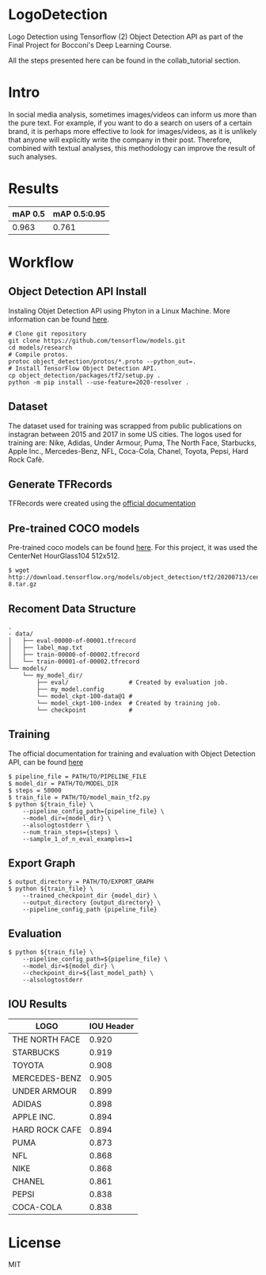 # LogoDetection
Logo Detection using Tensorflow (2) Object Detection API as part of the Final Project for Bocconi's Deep Learning Course. 

All the steps presented here can be found in the collab_tutorial section.

# Intro
In social media analysis, sometimes images/videos can inform us more than the pure text. For example, if you want to do a search on users of a certain brand, it is perhaps more effective to look for images/videos, as it is unlikely that anyone will explicitly write the company in their post. Therefore, combined with textual analyses, this methodology can improve the result of such analyses.

# Results
| mAP 0.5  | mAP 0.5:0.95 |
| ------------- | ------------- |
| 0.963  | 0.761  | 

# Workflow

## Object Detection API Install
Instaling Objet Detection API using Phyton in a Linux Machine. More information can be found [here](https://github.com/tensorflow/models/blob/master/research/object_detection/g3doc/tf2.md).

```
# Clone git repository
git clone https://github.com/tensorflow/models.git
cd models/research
# Compile protos.
protoc object_detection/protos/*.proto --python_out=.
# Install TensorFlow Object Detection API.
cp object_detection/packages/tf2/setup.py .
python -m pip install --use-feature=2020-resolver .
```

## Dataset
The dataset used for training was scrapped from public publications on instagran between 2015 and 2017 in some US cities. The logos used for training are: Nike, Adidas, Under Armour, Puma, The North Face, Starbucks, Apple Inc., Mercedes-Benz, NFL, Coca-Cola, Chanel, Toyota, Pepsi, Hard Rock Cafè.

## Generate TFRecords
TFRecords were created using the [official documentation](https://github.com/tensorflow/models/blob/master/research/object_detection/g3doc/using_your_own_dataset.md)

## Pre-trained COCO models
Pre-trained coco models can be found [here](https://github.com/tensorflow/models/blob/master/research/object_detection/g3doc/tf2_detection_zoo.md). For this project, it was used the CenterNet HourGlass104 512x512.
```
$ wget http://download.tensorflow.org/models/object_detection/tf2/20200713/centernet_hg104_512x512_coco17_tpu-8.tar.gz
```


## Recoment Data Structure
```
.
- data/
│   ├── eval-00000-of-00001.tfrecord
│   ├── label_map.txt
│   ├── train-00000-of-00002.tfrecord
│   └── train-00001-of-00002.tfrecord
└── models/
    └── my_model_dir/
        ├── eval/                 # Created by evaluation job.
        ├── my_model.config
        └── model_ckpt-100-data@1 #
        └── model_ckpt-100-index  # Created by training job.
        └── checkpoint            #
````


## Training
The official documentation for training and evaluation with Object Detection API, can be found [here](https://github.com/tensorflow/models/blob/master/research/object_detection/g3doc/tf2_training_and_evaluation.md)

```
$ pipeline_file = PATH/TO/PIPELINE_FILE
$ model_dir = PATH/TO/MODEL_DIR
$ steps = 50000
$ train_file = PATH/TO/model_main_tf2.py
$ python ${train_file} \
    --pipeline_config_path={pipeline_file} \
    --model_dir={model_dir} \
    --alsologtostderr \
    --num_train_steps={steps} \
    --sample_1_of_n_eval_examples=1 
```

## Export Graph
```
$ output_directory = PATH/TO/EXPORT_GRAPH
$ python ${train_file} \
    --trained_checkpoint_dir {model_dir} \
    --output_directory {output_directory} \
    --pipeline_config_path {pipeline_file}
```

## Evaluation
```
$ python ${train_file} \
    --pipeline_config_path=${pipeline_file} \
    --model_dir=${model_dir} \
    --checkpoint_dir=${last_model_path} \
    --alsologtostderr
```

## IOU Results
| LOGO | IOU Header |
| ------------- | ------------- |
| THE NORTH FACE  | 0.920  |
| STARBUCKS  | 0.919  |
| TOYOTA  | 0.908  |
| MERCEDES-BENZ  | 0.905  |
| UNDER ARMOUR  | 0.899 |
| ADIDAS  | 0.898  |
| APPLE INC.  | 0.894 |
| HARD ROCK CAFE  | 0.894  |
| PUMA  | 0.873  |
| NFL | 0.868  |
| NIKE  | 0.868  |
| CHANEL  | 0.861  |
| PEPSI  | 0.838  |
| COCA-COLA  | 0.838  |

# License
MIT
